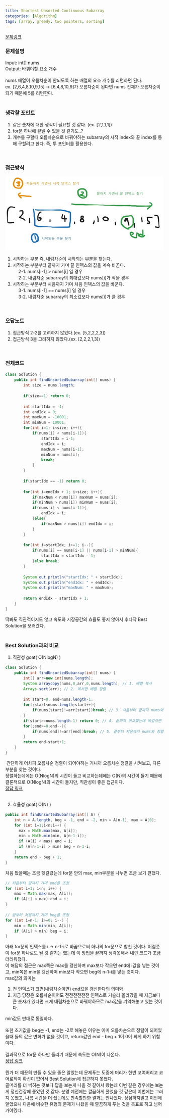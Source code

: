 ```yaml
---
title: Shortest Unsorted Continuous Subarray
categories: [Algorithm]
tags: [array, greedy, two pointers, sorting]
---
```


[문제링크](https://leetcode.com/problems/shortest-unsorted-continuous-subarray/description/)

### 문제설명
Input: int[] nums<br>
Output: 바꿔야할 요소 개수<br>
<br>
nums 배열이 오름차순이 안되도록 하는 배열의 요소 개수를 리턴하면 된다.<br>
ex. [2,6,4,8,10,9,15] -> [6,4,8,10,9]가 오름차순이 된다면 nums 전체가 오름차순이 되기 때문에 5를 리턴한다.<br>
<br>

### 생각할 포인트
1. 같은 숫자에 대한 생각이 필요할 것 같다. (ex. [2,1,1,1])<br>
2. for문 하나에 끝낼 수 있을 것 같기도..?<br>
3. 개수를 구할때 오름차순으로 바꿔야하는 subarray의 시작 index와 끝 index를 통해 구할려고 한다. 즉, 투 포인터를 활용한다.<br>
<br>

### 접근방식
![img1](/assets/img/2024-08-04-shortest-unsorted-continuous-subarray/img1.jpg)
1. 시작하는 부분 즉, 내림차순이 시작되는 부분을 찾는다.<br>
2. 시작하는 부분부터 끝까지 가며 끝 인덱스의 값을 계속 바꾼다.<br>
&emsp;   2-1. nums[i-1] > nums[i] 일 경우<br>
&emsp;   2-2. 내림차순 subarray의 최대값보다 nums[i]가 작을 경우<br>
3. 시작하는 부분부터 처음까지 가며 처음 인덱스의 값을 바꾼다.<br>
&emsp;   3-1. nums[i-1] == nums[i] 일 경우<br>
&emsp;   3-2. 내림차순 subarray의 최소값보다 nums[i]가 클 경우<br>
<br>

### 오답노트
1. 접근방식 2-2를 고려하지 않았다.(ex. [5,2,2,2,3])
2. 접근방식 3을 고려하지 않았다.(ex. [2,2,2,1,3])
<br>

### 전체코드
```java
class Solution {
    public int findUnsortedSubarray(int[] nums) {
        int size = nums.length;

        if(size==1) return 0;

        int startIdx = -1;
        int endIdx = 0;
        int maxNum = -10001;
        int minNum = 10001;
        for(int i=1; i<size; i++){
            if(nums[i] < nums[i-1]){
                startIdx = i-1;
                endIdx = i;
                maxNum = nums[i-1];
                minNum = nums[i];
                break;
            }
        } 

        if(startIdx == -1) return 0;

        for(int i=endIdx + 1; i<size; i++){
            if(maxNum < nums[i]) maxNum = nums[i];
            if(minNum > nums[i]) minNum = nums[i];
            if(nums[i] < nums[i-1]){
                endIdx = i;
            }else{
                if(maxNum > nums[i]) endIdx = i;
            }
        }

        for(int i=startIdx; i>=1; i--){
            if(nums[i] == nums[i-1] || nums[i-1] > minNum){
                startIdx = startIdx - 1;
            }else break;
        }

        System.out.println("startIdx: " + startIdx);
        System.out.println("endIdx: " + endIdx);
        System.out.println("maxNum: " + maxNum);

        return endIdx - startIdx + 1;
    }
}
```

딱봐도 직관적이지도 않고 속도와 저장공간의 효율도 좋지 않아서 후다닥 Best Solution을 보러갔다.<br>
<br>

### Best Solution과의 비교

1. 직관성 goat( O(NlogN) )
   
```java
class Solution {
    public int findUnsortedSubarray(int[] nums) {
        int[] arr=new int[nums.length];
        System.arraycopy(nums,0,arr,0,nums.length); // 1. 배열 복사
        Arrays.sort(arr); // 2. 복사한 배열 정렬

        int start=0, end=nums.length-1;
        for(;start<nums.length;start++){
            if(nums[start]!=arr[start])break; // 3. 처음부터 끝까지 nums와 정렬한 배열 비교해서 달라지는 곳 찾기
        }
        if(start>=nums.length-1) return 0; // 4. 끝까지 비교했는데 똑같으면 return 0;
        for(;end>=0;end--){
            if(nums[end]!=arr[end])break; // 5. 끝부터 처음까지 nums와 정렬한 배열 비교해서 달라지는 곳 찾기
        }
        return end-start+1;
    }
}
```

&nbsp;간단하게 어차피 오름차순 정렬이 되어야하는 거니까 오름차순 정렬을 시켜보고, 다른 부분을 찾는 것이다.<br>
정렬하는데에는 O(NlogN)의 시간이 들고 비교하는데에는 O(N)의 시간이 들기 때문에 결론적으로 O(NlogN)의 시간이 들지만, 직관성이 좋은 접근이다.<br>
[정답 링크](https://leetcode.com/problems/shortest-unsorted-continuous-subarray/solutions/3002154/easy-solution-well-explained-o-n-o-1-microsoft/)<br>
<br>

2. 효율성 goat( O(N) )

```java
public int findUnsortedSubarray(int[] A) {
    int n = A.length, beg = -1, end = -2, min = A[n-1], max = A[0];
    for (int i=1;i<n;i++) {
      max = Math.max(max, A[i]);
      min = Math.min(min, A[n-1-i]);
      if (A[i] < max) end = i;
      if (A[n-1-i] > min) beg = n-1-i; 
    }
    return end - beg + 1;
}
```

처음 봤을때는 조금 헷갈렸는데 for문 안의 max, min부분을 나누면 조금 보기 편했다.<br>

```java
// 처음부터 끝까지 가며 end를 조정
for (int i=1; i<n; i++) {
    max = Math.max(max, A[i]);
    if (A[i] < max) end = i;
}

// 끝부터 처음까지 가며 beg를 조정
for (int i=n-1; i>=0; i--) {
    min = Math.min(min, A[i]);
    if (A[i] > min) beg = i; 
}
```

아래 for문의 인덱스를 i -> n-1-i로 바꿈으로써 하나의 for문으로 합친 것이다. 어렴풋이 for문 하나로도 될 것 같기는 했는데 이 방법을 끝까지 생각못해서 내껀 코드가 조금 더러워졌다.<br>
이 해답의 접근은 max쪽은 max를 갱신하며 max보다 작으면 end에 i값을 넣는 것이고, min쪽은 min을 갱신하며 min보다 작으면 beg에 n-1-i를 넣는 것이다.<br>
max값의 의미는<br>
1. 전 인덱스가 크면(내림차순이면) end값을 갱신한다의 의미와<br>
2. 지금 당장은 오름차순이어도 전전전전전전 인덱스로 거슬러 올라갔을 때 지금보다 큰 숫자가 있다면 크게 내림차순으로 바꿔야하므로 max값을 기억해놓고 있는 것이다.<br>

min값도 반대로 동일하다.<br>
<br>
또한 초기값을 beg는 -1, end는 -2로 해놓은 이유는 이미 오름차순으로 정렬이 되어있을때 둘의 값은 변화가 없을 것이고, return값인 end - beg + 1이 0이 되게 하기 위함이다.<br>
<br>
결과적으로 for문 하나만 돌리기 때문에 속도는 O(N)이 나온다.<br>
[정답 링크](https://leetcode.com/problems/shortest-unsorted-continuous-subarray/solutions/103057/java-o-n-time-o-1-space/)<br>
<br>
뭔가 더 깨끗히 만들 수 있을 줄은 알았는데 문제푸는 도중에 머리가 한번 꼬여버리고 코어로직이 확신이 없어서 Best Solution에 접근하지 못했다.<br>
골머리를 더 썩히는 것보다 답을 보는게 나을 것 같아서 봤는데 이번 같은 경우에는 보는게 정신건강에 좋았던 것 같다. 분명 예전에는 깔끔하게 풀었을 것 같은데 이번에는 그러지 못했고, 나름 시간을 더 줬는데도 만족할만한 결과는 안나왔다.
상심하지말고 이번에 알았으니 다음에 비슷한 유형의 문제가 나왔을 때 깔끔하게 푸는 것을 목표로 하고 넘어가야겠다.
